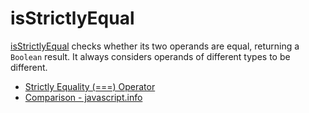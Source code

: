 # isStrictlyEqual

[isStrictlyEqual](https://developer.mozilla.org/en-US/docs/Web/JavaScript/Reference/Operators/Strict_equality) checks whether its two operands are equal, returning a `Boolean` result. It always considers operands of different types to be different.

- [ Strictly Equality (===) Operator](https://developer.mozilla.org/en-US/docs/Web/JavaScript/Reference/Operators/Strict_equality)
- [Comparison - javascript.info](https://javascript.info/comparison)
